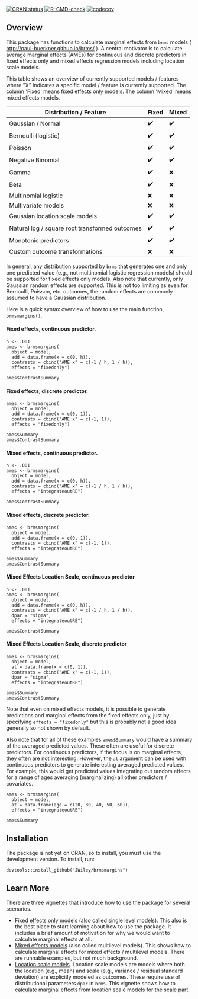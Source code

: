 <!-- badges: start -->
[![CRAN
status](https://www.r-pkg.org/badges/version/brmsmargins)](https://cran.r-project.org/package=brmsmargins)
[![R-CMD-check](https://github.com/JWiley/brmsmargins/workflows/R-CMD-check/badge.svg)](https://github.com/JWiley/brmsmargins/actions)
[![codecov](https://codecov.io/gh/JWiley/brmsmargins/branch/main/graph/badge.svg?token=VXf0Qo0PRY)](https://app.codecov.io/gh/JWiley/brmsmargins)
<!-- badges: end -->

## Overview

This package has functions to calculate marginal effects 
from `brms` models ( http://paul-buerkner.github.io/brms/ ).
A central motivator is to calculate average marginal effects (AMEs)
for continuous and discrete predictors in fixed effects only and 
mixed effects regression models including location scale models.

This table shows an overview of currently supported 
models / features where "X" indicates a specific model / feature 
is currently supported. The column 'Fixed' means fixed effects only models.
The column 'Mixed' means mixed effects models.

| Distribution / Feature                         | Fixed              | Mixed              |
|------------------------------------------------|--------------------|--------------------|
| Gaussian / Normal                              | :heavy_check_mark: | :heavy_check_mark: |
| Bernoulli (logistic)                           | :heavy_check_mark: | :heavy_check_mark: |
| Poisson                                        | :heavy_check_mark: | :heavy_check_mark: |
| Negative Binomial                              | :heavy_check_mark: | :heavy_check_mark: |
| Gamma                                          | :heavy_check_mark: | :x:                |
| Beta                                           | :heavy_check_mark: | :x:                |
| Multinomial logistic                           | :x:                | :x:                |
| Multivariate models                            | :x:                | :x:                |
| Gaussian location scale models                 | :heavy_check_mark: | :heavy_check_mark: |
| Natural log / square root transformed outcomes | :heavy_check_mark: | :heavy_check_mark: |
| Monotonic predictors                           | :heavy_check_mark: | :heavy_check_mark: |
| Custom outcome transformations                 | :x:                | :x:                |

In general, any distribution supported by `brms` that generates one and 
only one predicted value (e.g., not multinomial logistic regression models)
should be supported for fixed effects only models.
Also note that currently, only Gaussian random effects are supported. This is not too 
limiting as even for Bernoulli, Poisson, etc. outcomes, the random effects 
are commonly assumed to have a Gaussian distribution.

Here is a quick syntax overview of how to use the main function,
`brmsmargins()`. 

#### Fixed effects, continuous predictor.

```
h <- .001
ames <- brmsmargins(
  object = model,
  add = data.frame(x = c(0, h)),
  contrasts = cbind("AME x" = c(-1 / h, 1 / h)),
  effects = "fixedonly")
  
ames$ContrastSummary
```

#### Fixed effects, discrete predictor.

```
ames <- brmsmargins(
  object = model,
  add = data.frame(x = c(0, 1)),
  contrasts = cbind("AME x" = c(-1, 1)),
  effects = "fixedonly")

ames$Summary
ames$ContrastSummary
```

#### Mixed effects, continuous predictor.

```
h <- .001
ames <- brmsmargins(
  object = model,
  add = data.frame(x = c(0, h)),
  contrasts = cbind("AME x" = c(-1 / h, 1 / h)),
  effects = "integrateoutRE")
  
ames$ContrastSummary
```

#### Mixed effects, discrete predictor.

```
ames <- brmsmargins(
  object = model,
  add = data.frame(x = c(0, 1)),
  contrasts = cbind("AME x" = c(-1, 1)),
  effects = "integrateoutRE")

ames$Summary
ames$ContrastSummary
```

#### Mixed Effects Location Scale, continuous predictor

```
h <- .001
ames <- brmsmargins(
  object = model,
  add = data.frame(x = c(0, h)),
  contrasts = cbind("AME x" = c(-1 / h, 1 / h)),
  dpar = "sigma",
  effects = "integrateoutRE")
  
ames$ContrastSummary
```

#### Mixed Effects Location Scale, discrete predictor

```
ames <- brmsmargins(
  object = model,
  at = data.frame(x = c(0, 1)),
  contrasts = cbind("AME x" = c(-1, 1)),
  dpar = "sigma",
  effects = "integrateoutRE")

ames$Summary
ames$ContrastSummary
```

Note that even on mixed effects models, it is possible to generate 
predictions and marginal effects from the fixed effects only, 
just by specifying `effects = "fixedonly"` but this is 
probably not a good idea generally so not shown by default.

Also note that for all of these examples `ames$Summary` would 
have a summary of the averaged predicted values. These often 
are useful for discrete predictors. For continuous 
predictors, if the focus is on marginal effects, they often are
not interesting. However, the `at` argument can be used 
with continuous predictors to generate interesting averaged
predicted values. For example, this would get predicted 
values integrating out random effects for a range of ages
averaging (marginalizing) all other predictors / covariates.

```
ames <- brmsmargins(
  object = model,
  at = data.frame(age = c(20, 30, 40, 50, 60)),
  effects = "integrateoutRE")

ames$Summary
```

## Installation

The package is not yet on CRAN, so to install, you must use the 
development version. To install, run:

```
devtools::install_github("JWiley/brmsmargins")
```

## Learn More

There are three vignettes that introduce how to use the package
for several scenarios.

- [Fixed effects only models](https://joshuawiley.com/brmsmargins/articles/fixed-effects-marginaleffects.html)
  (also called single level models). This also is the best place to start learning 
  about how to use the package. It includes a brief amount of motivation for 
  why we would want to calculate marginal effects at all.
- [Mixed effects models](https://joshuawiley.com/brmsmargins/articles/mixed-effects-marginaleffects.html)
  (also called multilevel models). This shows how to calculate marginal effects 
  for mixed effects / multilevel models. There are runnable examples, but
  not much background.
- [Location scale models](https://joshuawiley.com/brmsmargins/articles/location-scale-marginaleffects.html).
  Location scale models are models where both the location (e.g., mean) and 
  scale (e.g., variance / residual standard deviation) are explicitly 
  modeled as outcomes. These require use of distributional parameters `dpar` in `brms`.
  This vignette shows how to calculate marginal effects from location scale models for the 
  scale part.
